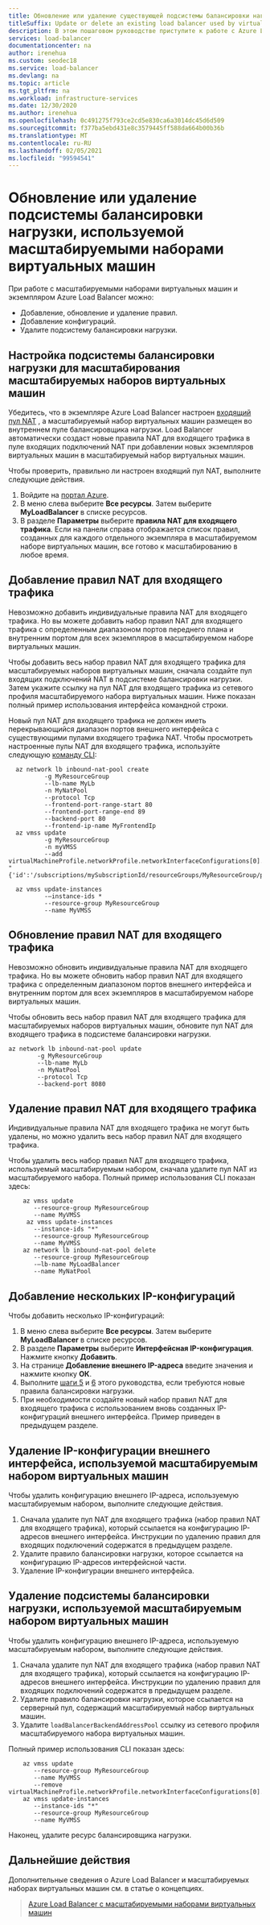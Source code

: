 ```yaml
---
title: Обновление или удаление существующей подсистемы балансировки нагрузки, используемой масштабируемыми наборами виртуальных машин
titleSuffix: Update or delete an existing load balancer used by virtual machine scale sets
description: В этом пошаговом руководстве приступите к работе с Azure Load Balancer (цен. категория "Стандартный") и масштабируемыми наборами виртуальных машин.
services: load-balancer
documentationcenter: na
author: irenehua
ms.custom: seodec18
ms.service: load-balancer
ms.devlang: na
ms.topic: article
ms.tgt_pltfrm: na
ms.workload: infrastructure-services
ms.date: 12/30/2020
ms.author: irenehua
ms.openlocfilehash: 0c491275f793ce2cd5e830ca6a3014dc45d6d509
ms.sourcegitcommit: f377ba5ebd431e8c3579445ff588da664b00b36b
ms.translationtype: MT
ms.contentlocale: ru-RU
ms.lasthandoff: 02/05/2021
ms.locfileid: "99594541"
---
```

# <a name="update-or-delete-a-load-balancer-used-by-virtual-machine-scale-sets"></a>Обновление или удаление подсистемы балансировки нагрузки, используемой масштабируемыми наборами виртуальных машин

При работе с масштабируемыми наборами виртуальных машин и экземпляром Azure Load Balancer можно:

- Добавление, обновление и удаление правил.
- Добавление конфигураций.
- Удалите подсистему балансировки нагрузки.

## <a name="set-up-a-load-balancer-for-scaling-out-virtual-machine-scale-sets"></a>Настройка подсистемы балансировки нагрузки для масштабирования масштабируемых наборов виртуальных машин

Убедитесь, что в экземпляре Azure Load Balancer настроен [входящий пул NAT](/cli/azure/network/lb/inbound-nat-pool?view=azure-cli-latest) , а масштабируемый набор виртуальных машин размещен во внутреннем пуле балансировщика нагрузки. Load Balancer автоматически создаст новые правила NAT для входящего трафика в пуле входящих подключений NAT при добавлении новых экземпляров виртуальных машин в масштабируемый набор виртуальных машин.

Чтобы проверить, правильно ли настроен входящий пул NAT, выполните следующие действия.

1. Войдите на [портал Azure](https://portal.azure.com).
1. В меню слева выберите **Все ресурсы**. Затем выберите **MyLoadBalancer** в списке ресурсов.
1. В разделе **Параметры** выберите **правила NAT для входящего трафика**. Если на панели справа отображается список правил, созданных для каждого отдельного экземпляра в масштабируемом наборе виртуальных машин, все готово к масштабированию в любое время.

## <a name="add-inbound-nat-rules"></a>Добавление правил NAT для входящего трафика

Невозможно добавить индивидуальные правила NAT для входящего трафика. Но вы можете добавить набор правил NAT для входящего трафика с определенным диапазоном портов переднего плана и внутренним портом для всех экземпляров в масштабируемом наборе виртуальных машин.

Чтобы добавить весь набор правил NAT для входящего трафика для масштабируемых наборов виртуальных машин, сначала создайте пул входящих подключений NAT в подсистеме балансировки нагрузки. Затем укажите ссылку на пул NAT для входящего трафика из сетевого профиля масштабируемого набора виртуальных машин. Ниже показан полный пример использования интерфейса командной строки.

Новый пул NAT для входящего трафика не должен иметь перекрывающийся диапазон портов внешнего интерфейса с существующими пулами входящего трафика NAT. Чтобы просмотреть настроенные пулы NAT для входящего трафика, используйте следующую [команду CLI](/cli/azure/network/lb/inbound-nat-pool?view=azure-cli-latest#az_network_lb_inbound_nat_pool_list):
  
```azurecli-interactive
  az network lb inbound-nat-pool create 
          -g MyResourceGroup 
          --lb-name MyLb
          -n MyNatPool 
          --protocol Tcp 
          --frontend-port-range-start 80 
          --frontend-port-range-end 89 
          --backend-port 80 
          --frontend-ip-name MyFrontendIp
  az vmss update 
          -g MyResourceGroup 
          -n myVMSS 
          --add virtualMachineProfile.networkProfile.networkInterfaceConfigurations[0].ipConfigurations[0].loadBalancerInboundNatPools "{'id':'/subscriptions/mySubscriptionId/resourceGroups/MyResourceGroup/providers/Microsoft.Network/loadBalancers/MyLb/inboundNatPools/MyNatPool'}"
            
  az vmss update-instances
          -–instance-ids *
          --resource-group MyResourceGroup
          --name MyVMSS
```
## <a name="update-inbound-nat-rules"></a>Обновление правил NAT для входящего трафика

Невозможно обновить индивидуальные правила NAT для входящего трафика. Но вы можете обновить набор правил NAT для входящего трафика с определенным диапазоном портов внешнего интерфейса и внутренним портом для всех экземпляров в масштабируемом наборе виртуальных машин.

Чтобы обновить весь набор правил NAT для входящего трафика для масштабируемых наборов виртуальных машин, обновите пул NAT для входящего трафика в подсистеме балансировки нагрузки.
    
```azurecli-interactive
az network lb inbound-nat-pool update 
        -g MyResourceGroup 
        --lb-name MyLb 
        -n MyNatPool
        --protocol Tcp 
        --backend-port 8080
```

## <a name="delete-inbound-nat-rules"></a>Удаление правил NAT для входящего трафика

Индивидуальные правила NAT для входящего трафика не могут быть удалены, но можно удалить весь набор правил NAT для входящего трафика.

Чтобы удалить весь набор правил NAT для входящего трафика, используемый масштабируемым набором, сначала удалите пул NAT из масштабируемого набора. Полный пример использования CLI показан здесь:
    
```azurecli-interactive
    az vmss update
       --resource-group MyResourceGroup
       --name MyVMSS
     az vmss update-instances 
       --instance-ids "*" 
       --resource-group MyResourceGroup
       --name MyVMSS
    az network lb inbound-nat-pool delete
       --resource-group MyResourceGroup
       -–lb-name MyLoadBalancer
       --name MyNatPool
```

## <a name="add-multiple-ip-configurations"></a>Добавление нескольких IP-конфигураций

Чтобы добавить несколько IP-конфигураций:

1. В меню слева выберите **Все ресурсы**. Затем выберите **MyLoadBalancer** в списке ресурсов.
1. В разделе **Параметры** выберите **Интерфейсная IP-конфигурация**. Нажмите кнопку **Добавить**.
1. На странице **Добавление внешнего IP-адреса** введите значения и нажмите кнопку **ОК**.
1. Выполните [шаги 5](./load-balancer-multiple-ip.md#step-5-configure-the-health-probe) и [6](./load-balancer-multiple-ip.md#step-5-configure-the-health-probe) этого руководства, если требуются новые правила балансировки нагрузки.
1. При необходимости создайте новый набор правил NAT для входящего трафика с использованием вновь созданных IP-конфигураций внешнего интерфейса. Пример приведен в предыдущем разделе.

## <a name="delete-the-front-end-ip-configuration-used-by-the-virtual-machine-scale-set"></a>Удаление IP-конфигурации внешнего интерфейса, используемой масштабируемым набором виртуальных машин

Чтобы удалить конфигурацию внешнего IP-адреса, используемую масштабируемым набором, выполните следующие действия.

 1. Сначала удалите пул NAT для входящего трафика (набор правил NAT для входящего трафика), который ссылается на конфигурацию IP-адресов внешнего интерфейса. Инструкции по удалению правил для входящих подключений содержатся в предыдущем разделе.
 1. Удалите правило балансировки нагрузки, которое ссылается на конфигурацию IP-адресов интерфейсной части.
 1. Удаление IP-конфигурации внешнего интерфейса.

## <a name="delete-a-load-balancer-used-by-a-virtual-machine-scale-set"></a>Удаление подсистемы балансировки нагрузки, используемой масштабируемым набором виртуальных машин

Чтобы удалить конфигурацию внешнего IP-адреса, используемую масштабируемым набором, выполните следующие действия.

 1. Сначала удалите пул NAT для входящего трафика (набор правил NAT для входящего трафика), который ссылается на конфигурацию IP-адресов внешнего интерфейса. Инструкции по удалению правил для входящих подключений содержатся в предыдущем разделе.
 1. Удалите правило балансировки нагрузки, которое ссылается на серверный пул, содержащий масштабируемый набор виртуальных машин.
 1. Удалите `loadBalancerBackendAddressPool` ссылку из сетевого профиля масштабируемого набора виртуальных машин.
 
 Полный пример использования CLI показан здесь:

```azurecli-interactive
    az vmss update
       --resource-group MyResourceGroup
       --name MyVMSS
       --remove virtualMachineProfile.networkProfile.networkInterfaceConfigurations[0].ipConfigurations[0].loadBalancerBackendAddressPools
    az vmss update-instances 
       --instance-ids "*" 
       --resource-group MyResourceGroup
       --name MyVMSS
```
Наконец, удалите ресурс балансировщика нагрузки.
 
## <a name="next-steps"></a>Дальнейшие действия

Дополнительные сведения о Azure Load Balancer и масштабируемых наборах виртуальных машин см. в статье о концепциях.

> [Azure Load Balancer с масштабируемыми наборами виртуальных машин](load-balancer-standard-virtual-machine-scale-sets.md)